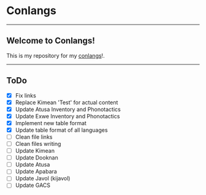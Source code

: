 # Conlangs

---
## Welcome to Conlangs!

This is my repository for my [conlangs](https://oil-limk.github.io/Conlangs)!.

---
## ToDo
  - [x] Fix links
  - [x] Replace Kimean 'Test' for actual content
  - [x] Update Atusa Inventory and Phonotactics
  - [x] Update Exwe Inventory and Phonotactics
  - [x] Implement new table format
  - [x] Update table format of all languages
  - [ ] Clean file links
  - [ ] Clean files writing
  - [ ] Update Kimean
  - [ ] Update Dooknan
  - [ ] Update Atusa
  - [ ] Update Apabara
  - [ ] Update Javol (kijavol)
  - [ ] Update GACS